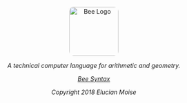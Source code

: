 <p align="center">
<a href="https://sagecode.net/bee" target="_blank" align="center">
<img src="https://sagecode.net/bee/img/bee-logo.jpg" alt="Bee Logo" style="width:114px;border-radius:10px;"></img>
</a>
</p>

<p align="center"><i>A technical computer language for arithmetic and geometry.<i/></p>

<p align="center"> <a href="https://sagecode.net/bee/index.html">Bee Syntax</a></p>

<p align="center">
Copyright 2018 Elucian Moise
</p>
